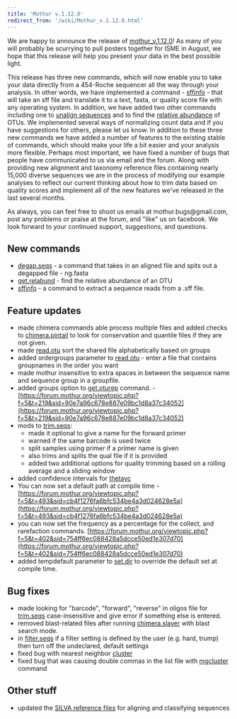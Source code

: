 ```yaml
---
title: 'Mothur v.1.12.0'
redirect_from: '/wiki/Mothur_v.1.12.0.html'
---
```

We are happy to announce the release of
[mothur\_v.1.12.0](mothur_v.1.12.0)! As many of you will
probably be scurrying to pull posters together for ISME in August, we
hope that this release will help you present your data in the best
possible light.

This release has three new commands, which will now enable you to take
your data directly from a 454-Roche sequencer all the way through your
analysis. In other words, we have implemented a command -
[sffinfo](sffinfo) - that will take an sff file and translate
it to a text, fasta, or quality score file with any operating system. In
addition, we have added two other commands including one to [ unalign
sequences](degap.seqs) and to find the [ relative
abundance](get.relabund) of OTUs. We implemented several ways
of normalizing count data and if you have suggestions for others, please
let us know. In addition to these three new commands we have added a
number of features to the existing stable of commands, which should make
your life a bit easier and your analysis more flexible. Perhaps most
important, we have fixed a number of bugs that people have communicated
to us via email and the forum. Along with providing new alignment and
taxonomy reference files containing nearly 15,000 diverse sequences we
are in the process of modifying our example analyses to reflect our
current thinking about how to trim data based on quality scores and
implement all of the new features we\'ve released in the last several
months.

As always, you can feel free to shoot us emails at
mothur.bugs\@gmail.com, post any problems or praise at the forum, and
\"like\" us on facebook. We look forward to your continued support,
suggestions, and questions.

## New commands

-   [degap.seqs](degap.seqs) - a command that takes in an
    aligned file and spits out a degapped file - ng.fasta
-   [get.relabund](get.relabund) - find the relative
    abundance of an OTU
-   [sffinfo](sffinfo) - a command to extract a sequence
    reads from a .sff file.

## Feature updates

-   made chimera commands able process multiple files and added checks
    to [chimera.pintail](chimera.pintail) to look for
    conservation and quantile files if they are not given.
-   made [read.otu](read.otu) sort the shared file
    alphabetically based on groups
-   added ordergroups parameter to [read.otu](read.otu) -
    enter a file that contains groupnames in the order you want
-   made mothur insensitive to extra spaces in between the sequence name
    and sequence group in a groupfile.
-   added groups option to [get.oturep](get.oturep)
    command. -
    [https://forum.mothur.org/viewtopic.php?f=5&t=219&sid=90e7a96c678e887e09bc1d8a37c34052](https://forum.mothur.org/viewtopic.php?f=5&t=219&sid=90e7a96c678e887e09bc1d8a37c34052)
-   mods to [trim.seqs](trim.seqs):
    -   made it optional to give a name for the forward primer
    -   warned if the same barcode is used twice
    -   split samples using primer if a primer name is given
    -   also trims and splits the qual file if it is provided
    -   added two additional options for quality trimming based on a
        rolling average and a sliding window
-   added confidence intervals for [thetayc](thetayc)
-   You can now set a default path at compile time -
    [https://forum.mothur.org/viewtopic.php?f=5&t=493&sid=cb4f1276fa6bfc534be4a3d024628e5a](https://forum.mothur.org/viewtopic.php?f=5&t=493&sid=cb4f1276fa6bfc534be4a3d024628e5a)
-   you can now set the frequency as a percentage for the collect, and
    rarefaction commands.
    [https://forum.mothur.org/viewtopic.php?f=5&t=402&sid=754ff6ec088428a5dcce50ed1e307d70](https://forum.mothur.org/viewtopic.php?f=5&t=402&sid=754ff6ec088428a5dcce50ed1e307d70)
-   added tempdefault parameter to [set.dir](set.dir) to
    override the default set at compile time.

## Bug fixes

-   made looking for \"barcode\", \"forward\", \"reverse\" in oligos
    file for [trim.seqs](trim.seqs) case-insensitive and give
    error if something else is entered.
-   removed blast-related files after running
    [chimera.slayer](chimera.slayer) with blast search mode.
-   in [filter.seqs](filter.seqs) if a filter setting is
    defined by the user (e.g. hard, trump) then turn off the undeclared,
    default settings
-   fixed bug with nearest neighbor [cluster](cluster)
-   fixed bug that was causing double commas in the list file with
    [mgcluster](mgcluster) command

## Other stuff

-   updated the [ SILVA reference
    files](Silva_reference_files) for aligning and
    classifying sequences
